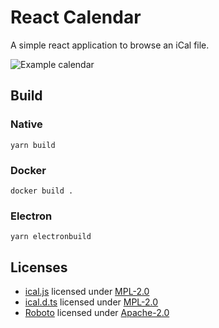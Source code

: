 # React Calendar

A simple react application to browse an iCal file.

![Example calendar](docs/example.png)

## Build

### Native

```
yarn build
```

### Docker

```
docker build .
```

### Electron

```
yarn electronbuild
```

## Licenses

- [ical.js](https://www.npmjs.com/package/ical.js) licensed under [MPL-2.0](https://www.mozilla.org/en-US/MPL/2.0/)
- [ical.d.ts](https://github.com/etesync/ios/blob/master/src/types/ical.js.d.ts) licensed under [MPL-2.0](https://www.mozilla.org/en-US/MPL/2.0/)
- [Roboto](https://fonts.google.com/specimen/Roboto) licensed under [Apache-2.0](https://www.apache.org/licenses/LICENSE-2.0)